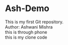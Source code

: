 # Ash-Demo
This is my first Git repository.
<br>
Author: Ashwani Mishra 
<br>
this is through phone
<br>
this is my clone code
